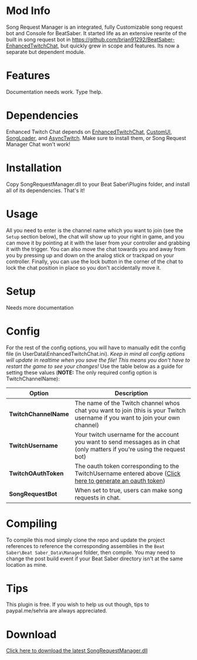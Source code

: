 # Mod Info
Song Request Manager is an integrated, fully Customizable song request bot and Console for BeatSaber. It started life as an extensive rewrite of the built in song request bot in https://github.com/brian91292/BeatSaber-EnhancedTwitchChat, but quickly grew in scope and features. Its now a separate but dependent module. 

# Features
Documentation needs work. Type !help.
  
# Dependencies
Enhanced Twitch Chat depends on [EnhancedTwitchChat](https://www.modsaber.org/mod/enhancedtwitchchat), [CustomUI](https://www.modsaber.org/mod/customui/), [SongLoader](https://www.modsaber.org/mod/song-loader/), and [AsyncTwitch](https://www.modsaber.org/mod/asynctwitchlib/). Make sure to install them, or Song Request Manager Chat won't work!
  
# Installation
Copy SongRequestManager.dll to your Beat Saber\Plugins folder, and install all of its dependencies. That's it!

# Usage
All you need to enter is the channel name which you want to join (see the `Setup` section below), the chat will show up to your right in game, and you can move it by pointing at it with the laser from your controller and grabbing it with the trigger. You can also move the chat towards you and away from you by pressing up and down on the analog stick or trackpad on your controller. Finally, you can use the lock button in the corner of the chat to lock the chat position in place so you don't accidentally move it.

# Setup
Needs more documentation

# Config
For the rest of the config options, you will have to manually edit the config file (in UserData\EnhancedTwitchChat.ini).  *Keep in mind all config options will update in realtime when you save the file! This means you don't have to restart the game to see your changes!* Use the table below as a guide for setting these values (**NOTE:** The only required config option is TwitchChannelName):

| Option | Description |
| - | - |
| **TwitchChannelName** | The name of the Twitch channel whos chat you want to join (this is your Twitch username if you want to join your own channel) |
| **TwitchUsername** | Your twitch username for the account you want to send messages as in chat (only matters if you're using the request bot) |
| **TwitchOAuthToken** | The oauth token corresponding to the TwitchUsername entered above ([Click here to generate an oauth token](https://twitchapps.com/tmi/))  |
| **SongRequestBot** | When set to true, users can make song requests in chat. |

# Compiling
To compile this mod simply clone the repo and update the project references to reference the corresponding assemblies in the `Beat Saber\Beat Saber_Data\Managed` folder, then compile. You may need to change the post build event if your Beat Saber directory isn't at the same location as mine.

# Tips
This plugin is free. If you wish to help us out though, tips to 
paypal.me/sehria are always appreciated.

# Download
[Click here to download the latest SongRequestManager.dll](https://github.com/angturil/SongRequestManager/releases/download/1.3.0/SongRequestManager.dll)
